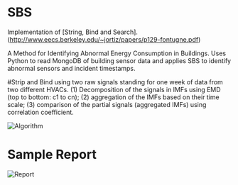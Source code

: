 # SBS
Implementation of [String, Bind and Search].(http://www.eecs.berkeley.edu/~jortiz/papers/p129-fontugne.pdf)

A Method for Identifying Abnormal Energy Consumption in Buildings. Uses Python to read MongoDB of building sensor data and applies SBS to identify abnormal sensors and incident timestamps.


#Strip and Bind using two raw signals standing for one week of data from two different HVACs. 
(1) Decomposition of the signals in IMFs using EMD (top to bottom: c1 to cn); 
(2) aggregation of the IMFs based on their time scale; 
(3) comparison of the partial signals (aggregated IMFs) using correlation coefficient.

![Algorithm](http://i.imgur.com/iepSwgc.png)


# Sample Report

![Report](http://i.imgur.com/48y4yNf.png)

